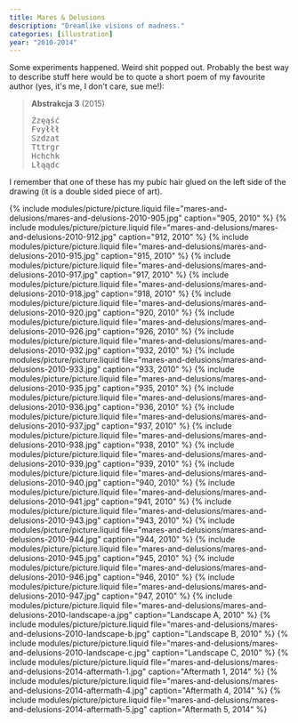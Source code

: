 ```yaml
---
title: Mares & Delusions
description: "Dreamlike visions of madness."
categories: [illustration]
year: "2010-2014"
---
```


Some experiments happened. Weird shit popped out. Probably the best way to describe stuff here would be to quote a short poem of my favourite author (yes, it's me, I don't care, sue me!):

> __Abstrakcja 3__ (2015)
> <pre>
> Źzęąść
> Fvyłłł
> Szdzat
> Tttrgr
> Hchchk
> Lłąądc
> </pre>

I remember that one of these has my pubic hair glued on the left side of the drawing (it is a double sided piece of art).

{% include modules/picture/picture.liquid file="mares-and-delusions/mares-and-delusions-2010-905.jpg" caption="905, 2010" %}
{% include modules/picture/picture.liquid file="mares-and-delusions/mares-and-delusions-2010-912.jpg" caption="912, 2010" %}
{% include modules/picture/picture.liquid file="mares-and-delusions/mares-and-delusions-2010-915.jpg" caption="915, 2010" %}
{% include modules/picture/picture.liquid file="mares-and-delusions/mares-and-delusions-2010-917.jpg" caption="917, 2010" %}
{% include modules/picture/picture.liquid file="mares-and-delusions/mares-and-delusions-2010-918.jpg" caption="918, 2010" %}
{% include modules/picture/picture.liquid file="mares-and-delusions/mares-and-delusions-2010-920.jpg" caption="920, 2010" %}
{% include modules/picture/picture.liquid file="mares-and-delusions/mares-and-delusions-2010-926.jpg" caption="926, 2010" %}
{% include modules/picture/picture.liquid file="mares-and-delusions/mares-and-delusions-2010-932.jpg" caption="932, 2010" %}
{% include modules/picture/picture.liquid file="mares-and-delusions/mares-and-delusions-2010-933.jpg" caption="933, 2010" %}
{% include modules/picture/picture.liquid file="mares-and-delusions/mares-and-delusions-2010-935.jpg" caption="935, 2010" %}
{% include modules/picture/picture.liquid file="mares-and-delusions/mares-and-delusions-2010-936.jpg" caption="936, 2010" %}
{% include modules/picture/picture.liquid file="mares-and-delusions/mares-and-delusions-2010-937.jpg" caption="937, 2010" %}
{% include modules/picture/picture.liquid file="mares-and-delusions/mares-and-delusions-2010-938.jpg" caption="938, 2010" %}
{% include modules/picture/picture.liquid file="mares-and-delusions/mares-and-delusions-2010-939.jpg" caption="939, 2010" %}
{% include modules/picture/picture.liquid file="mares-and-delusions/mares-and-delusions-2010-940.jpg" caption="940, 2010" %}
{% include modules/picture/picture.liquid file="mares-and-delusions/mares-and-delusions-2010-941.jpg" caption="941, 2010" %}
{% include modules/picture/picture.liquid file="mares-and-delusions/mares-and-delusions-2010-943.jpg" caption="943, 2010" %}
{% include modules/picture/picture.liquid file="mares-and-delusions/mares-and-delusions-2010-944.jpg" caption="944, 2010" %}
{% include modules/picture/picture.liquid file="mares-and-delusions/mares-and-delusions-2010-945.jpg" caption="945, 2010" %}
{% include modules/picture/picture.liquid file="mares-and-delusions/mares-and-delusions-2010-946.jpg" caption="946, 2010" %}
{% include modules/picture/picture.liquid file="mares-and-delusions/mares-and-delusions-2010-947.jpg" caption="947, 2010" %}
{% include modules/picture/picture.liquid file="mares-and-delusions/mares-and-delusions-2010-landscape-a.jpg" caption="Landscape A, 2010" %}
{% include modules/picture/picture.liquid file="mares-and-delusions/mares-and-delusions-2010-landscape-b.jpg" caption="Landscape B, 2010" %}
{% include modules/picture/picture.liquid file="mares-and-delusions/mares-and-delusions-2010-landscape-c.jpg" caption="Landscape C, 2010" %}
{% include modules/picture/picture.liquid file="mares-and-delusions/mares-and-delusions-2014-aftermath-1.jpg" caption="Aftermath 1, 2014" %}
{% include modules/picture/picture.liquid file="mares-and-delusions/mares-and-delusions-2014-aftermath-4.jpg" caption="Aftermath 4, 2014" %}
{% include modules/picture/picture.liquid file="mares-and-delusions/mares-and-delusions-2014-aftermath-5.jpg" caption="Aftermath 5, 2014" %}

